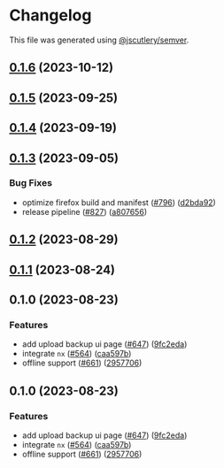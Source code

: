 # Changelog

This file was generated using [@jscutlery/semver](https://github.com/jscutlery/semver).

## [0.1.6](https://github.com/CryptKeeperZK/crypt-keeper-extension/compare/@cryptkeeperzk/eslint-config-base-0.1.5...@cryptkeeperzk/eslint-config-base-0.1.6) (2023-10-12)

## [0.1.5](https://github.com/CryptKeeperZK/crypt-keeper-extension/compare/@cryptkeeperzk/eslint-config-base-0.1.4...@cryptkeeperzk/eslint-config-base-0.1.5) (2023-09-25)

## [0.1.4](https://github.com/CryptKeeperZK/crypt-keeper-extension/compare/@cryptkeeperzk/eslint-config-base-0.1.3...@cryptkeeperzk/eslint-config-base-0.1.4) (2023-09-19)

## [0.1.3](https://github.com/CryptKeeperZK/crypt-keeper-extension/compare/@cryptkeeperzk/eslint-config-base-0.1.2...@cryptkeeperzk/eslint-config-base-0.1.3) (2023-09-05)


### Bug Fixes

* optimize firefox build and manifest ([#796](https://github.com/CryptKeeperZK/crypt-keeper-extension/issues/796)) ([d2bda92](https://github.com/CryptKeeperZK/crypt-keeper-extension/commit/d2bda927621de06f8ec95cbbcc216fb1a73d154c))
* release pipeline ([#827](https://github.com/CryptKeeperZK/crypt-keeper-extension/issues/827)) ([a807656](https://github.com/CryptKeeperZK/crypt-keeper-extension/commit/a807656225317a410ce74a92243b634fcea84015))

## [0.1.2](https://github.com/CryptKeeperZK/crypt-keeper-extension/compare/@cryptkeeperzk/eslint-config-base-0.1.1...@cryptkeeperzk/eslint-config-base-0.1.2) (2023-08-29)

## [0.1.1](https://github.com/CryptKeeperZK/crypt-keeper-extension/compare/@cryptkeeperzk/eslint-config-base-0.1.0...@cryptkeeperzk/eslint-config-base-0.1.1) (2023-08-24)

## 0.1.0 (2023-08-23)


### Features

* add upload backup ui page ([#647](https://github.com/CryptKeeperZK/crypt-keeper-extension/issues/647)) ([9fc2eda](https://github.com/CryptKeeperZK/crypt-keeper-extension/commit/9fc2edad53b53f323020cb03e6523c96dce41258))
* integrate `nx` ([#564](https://github.com/CryptKeeperZK/crypt-keeper-extension/issues/564)) ([caa597b](https://github.com/CryptKeeperZK/crypt-keeper-extension/commit/caa597b7ba3acabd98502f8e860b482702887263))
* offline support ([#661](https://github.com/CryptKeeperZK/crypt-keeper-extension/issues/661)) ([2957706](https://github.com/CryptKeeperZK/crypt-keeper-extension/commit/2957706276d7f9b55ed8dcbd68d9bfbc5cba866e))

## 0.1.0 (2023-08-23)


### Features

* add upload backup ui page ([#647](https://github.com/CryptKeeperZK/crypt-keeper-extension/issues/647)) ([9fc2eda](https://github.com/CryptKeeperZK/crypt-keeper-extension/commit/9fc2edad53b53f323020cb03e6523c96dce41258))
* integrate `nx` ([#564](https://github.com/CryptKeeperZK/crypt-keeper-extension/issues/564)) ([caa597b](https://github.com/CryptKeeperZK/crypt-keeper-extension/commit/caa597b7ba3acabd98502f8e860b482702887263))
* offline support ([#661](https://github.com/CryptKeeperZK/crypt-keeper-extension/issues/661)) ([2957706](https://github.com/CryptKeeperZK/crypt-keeper-extension/commit/2957706276d7f9b55ed8dcbd68d9bfbc5cba866e))
